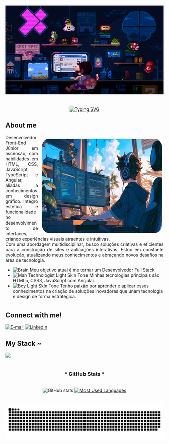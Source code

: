 
# 

<img align="center" alt="" src="src/gifs/mario.gif">

# 

<div align="center">
    <a href="https://git.io/typing-svg">
        <img src="https://readme-typing-svg.demolab.com?font=Fira+Code&pause=1000&color=8A0C9C&width=435&lines=%E2%9D%80+%E2%97%86+%E2%97%87+++Welcome+to+my+profile+!++%E2%97%87+%E2%97%86++%E2%9D%80" alt="Typing SVG" />
    </a>
</div>

 <h2><strong>About me</strong></h2>

<img align="right" alt="garoto estudando no  computador" height="320px" width="400px" src="src/img/boycoding2.png">

<div aling="left">
<p align="justify" > Desenvolvedor Front-End Júnior em ascensão, com habilidades em HTML, CSS, JavaScript, TypeScript e Angular, aliadas a conhecimentos em design gráfico. Integro estética e funcionalidade no desenvolvimento de interfaces, criando experiências visuais atraentes e intuitivas.
<br>
Com uma abordagem multidisciplinar, busco soluções criativas e eficientes para a construção de sites e aplicações interativas. Estou em constante evolução, atualizando meus conhecimentos e abraçando novos desafios na área de tecnologia.
</p>
  



- <img src="https://raw.githubusercontent.com/Tarikul-Islam-Anik/Animated-Fluent-Emojis/master/Emojis/Hand%20gestures/Brain.png" alt="Brain" width="25" height="25" /> Meu objetivo atual é me tornar um Desenvolvedor Full Stack<br/>
- <img src="https://raw.githubusercontent.com/Tarikul-Islam-Anik/Animated-Fluent-Emojis/master/Emojis/People%20with%20professions/Man%20Technologist%20Light%20Skin%20Tone.png" alt="Man Technologist Light Skin Tone" width="25" height="25" /> Minhas tecnologias principais são HTML5, CSS3, JavaScript com Angular.<br />
- <img src="https://raw.githubusercontent.com/Tarikul-Islam-Anik/Animated-Fluent-Emojis/master/Emojis/People%20with%20professions/Boy%20Light%20Skin%20Tone.png" alt="Boy Light Skin Tone" width="25" height="25" /> Tenho paixão por aprender e aplicar esses conhecimentos na criação de soluções inovadoras que unam tecnologia e design de forma estratégica.<br />
</div>


#



<h2 align="left">Connect with me!</h2>

[![E-mail](https://img.shields.io/badge/-Email-000?style=for-the-badge&logo=microsoft-outlook&logoColor=FF00F6&color:FFF)](mailto:phap1802@gmail.com)
[![LinkedIn](https://img.shields.io/badge/-LinkedIn-000?style=for-the-badge&logo=linkedin&logoColor=FF00F6&color:FFF)](https://www.linkedin.com/in/pauloalmeidapinto/)



<h2 align="left">My Stack ~</h2>

<div align="left">
<img src="https://skillicons.dev/icons?i=vscode,html,css,js,ts,angular,react,nodejs,tailwind,bootstrap,git,github,&theme=dark" />
  
</div>

            
          
#

<div style="text-align: center;" align="center">
  <h3>* GitHub Stats *</h3>
  <br>
  <img src="https://github-readme-stats-git-masterrstaa-rickstaa.vercel.app/api?username=mari4souza&hide_title=true&show_icons=true&include_all_commits=false&count_private=true&line_height=25&hide=issues&bg_color=000&title_color=FF00F6&text_color=FFF&border_radius=3&border_color=36123c&icon_color=FF00F6&theme=jolly" alt="GitHub stats">

  <a href="https://github.com/mari4souza/github-readme-stats">
    <img src="https://github-readme-stats-git-masterrstaa-rickstaa.vercel.app/api/top-langs/?username=mari4souza&line_height=10&card_width=290&layout=compact&hide_title=false&count_private=true&langs_count=4&show_icons=true&title_color=FF00F6&hide=html,scss,less&bg_color=000&text_color=8B8B8B&border_radius=3&border_color=561760&count_private=true" alt="Most Used Languages">
  </a>
</div>


#

<picture>
  <source media="(prefers-color-scheme: dark)" srcset="https://raw.githubusercontent.com/Dev-Phap/dev-phap/gh-pages/github-contribution-grid-snake-dark.svg">
  <source media="(prefers-color-scheme: light)" srcset="https://raw.githubusercontent.com/Dev-Phap/dev-phap/gh-pages/github-contribution-grid-snake.svg">
  <img alt="GitHub Contribution Snake Animation" src="https://raw.githubusercontent.com/Dev-Phap/dev-phap/gh-pages/github-contribution-grid-snake.svg">
</picture>
